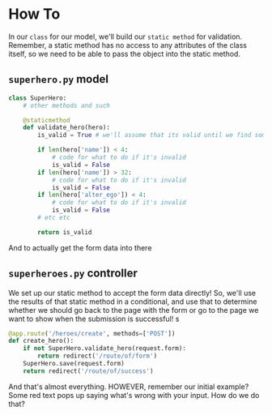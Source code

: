 # How To

In our `class` for our model, we'll build our `static method` for validation. Remember, a static method has no access to any attributes of the class itself, so we need to be able to pass the object into the static method.


## `superhero.py` model
```py
class SuperHero:
    # other methods and such

    @staticmethod
    def validate_hero(hero):
        is_valid = True # we'll assume that its valid until we find something invalid

        if len(hero['name']) < 4:
            # code for what to do if it's invalid
            is_valid = False
        if len(hero['name']) > 32:
            # code for what to do if it's invalid
            is_valid = False
        if len(hero['alter_ego']) < 4:
            # code for what to do if it's invalid
            is_valid = False
        # etc etc

        return is_valid
``` 

And to actually get the form data into there

## `superheroes.py` controller
We set up our static method to accept the form data directly! So, we'll use the results of that static method in a conditional, and use that to determine whether we should go back to the page with the form or go to the page we want to show when the submission is successful!
s
```py
@app.route('/heroes/create', methods=['POST'])
def create_hero():
    if not SuperHero.validate_hero(request.form):
        return redirect('/route/of/form')
    SuperHero.save(request.form)
    return redirect('/route/of/success')
```

And that's almost everything. HOWEVER, remember our initial example? Some red text pops up saying what's wrong with your input. How do we do that?